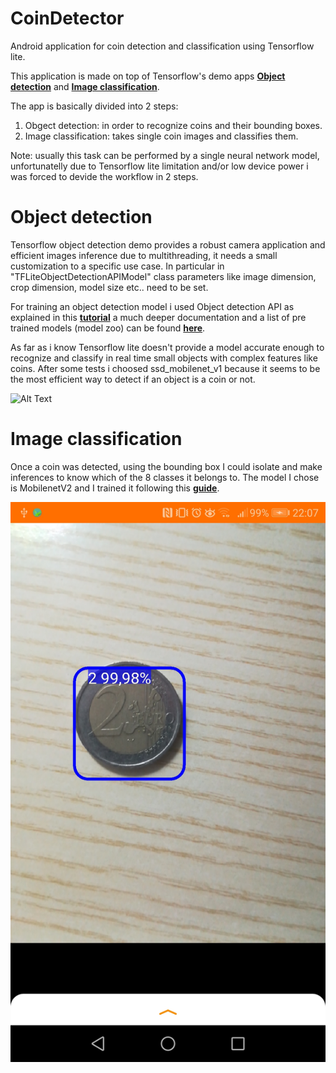 # CoinDetector
Android application for coin detection and classification using Tensorflow lite.

This application is made on top of Tensorflow's demo apps **[Object detection](https://github.com/tensorflow/examples/blob/master/lite/examples/object_detection/android/README.md)** and **[Image classification](https://github.com/tensorflow/examples/blob/master/lite/examples/image_classification/android/README.md)**.

The app is basically divided into 2 steps:
1. Obgect detection: in order to recognize coins and their bounding boxes.
2. Image classification: takes single coin images and classifies them.

Note: usually this task can be performed by a single neural network model, unfortunatelly due to Tensorflow lite limitation and/or low device power i was forced to devide the workflow in 2 steps.

# Object detection

Tensorflow object detection demo provides a robust camera application and efficient images inference due to multithreading, it needs a small customization to a specific use case. In particular in "TFLiteObjectDetectionAPIModel" class parameters like image dimension, crop dimension, model size etc.. need to be set.

For training an object detection model i used Object detection API as explained in this **[tutorial](https://tensorflow-object-detection-api-tutorial.readthedocs.io/en/latest/training.html)** a much deeper documentation and a list of pre trained models (model zoo) can be found **[here](https://github.com/tensorflow/models/tree/master/research/object_detection)**.

As far as i know Tensorflow lite doesn't provide a model accurate enough to recognize and classify in real time small objects with complex features like coins.
After some tests i choosed ssd_mobilenet_v1 because it seems to be the most efficient way to detect if an object is a coin or not.

![Alt Text](images/coin_detection.gif)

# Image classification
Once a coin was detected, using the bounding box I could isolate and make inferences to know which of the 8 classes it belongs to.
The model I chose is MobilenetV2 and I trained it following this **[guide](https://codelabs.developers.google.com/codelabs/recognize-flowers-with-tensorflow-on-android/#0)**.

[![Watch the video](images/screenshot.jpg)](https://www.youtube.com/watch?v=UHufGNnpnro&ab_channel=vitofilomeno)
